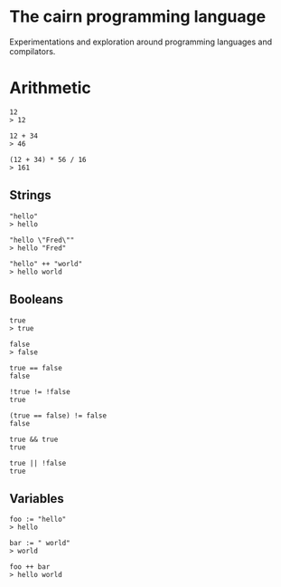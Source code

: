 # The cairn programming language

Experimentations and exploration around programming languages and compilators.

# Arithmetic

```
12
> 12

12 + 34
> 46

(12 + 34) * 56 / 16
> 161
```

## Strings

```
"hello"
> hello

"hello \"Fred\""
> hello "Fred"

"hello" ++ "world"
> hello world
```

## Booleans

```
true
> true

false
> false

true == false
false

!true != !false
true

(true == false) != false
false

true && true
true

true || !false
true

```


## Variables

```
foo := "hello"
> hello

bar := " world"
> world

foo ++ bar
> hello world
```
